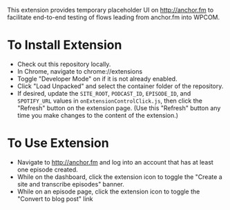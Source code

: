 This extension provides temporary placeholder UI on http://anchor.fm to facilitate end-to-end testing of flows leading from anchor.fm into WPCOM.

# To Install Extension

- Check out this repository locally.
- In Chrome, navigate to chrome://extensions
- Toggle "Developer Mode" on if it is not already enabled.
- Click "Load Unpacked" and select the container folder of the repository.
- If desired, update the `SITE_ROOT`, `PODCAST_ID`, `EPISODE_ID`, and `SPOTIFY_URL` values in `onExtensionControlClick.js`, then click the "Refresh" button on the extension page. (Use this "Refresh" button any time you make changes to the content of the extension.)

# To Use Extension

- Navigate to http://anchor.fm and log into an account that has at least one episode created.
- While on the dashboard, click the extension icon to toggle the "Create a site and transcribe episodes" banner.
- While on an episode page, click the extension icon to toggle the "Convert to blog post" link
